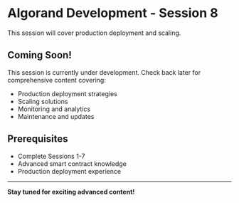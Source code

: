 # Algorand Development - Session 8

This session will cover production deployment and scaling.

## Coming Soon!

This session is currently under development. Check back later for comprehensive content covering:

- Production deployment strategies
- Scaling solutions
- Monitoring and analytics
- Maintenance and updates

## Prerequisites

- Complete Sessions 1-7
- Advanced smart contract knowledge
- Production deployment experience

---

**Stay tuned for exciting advanced content!**
